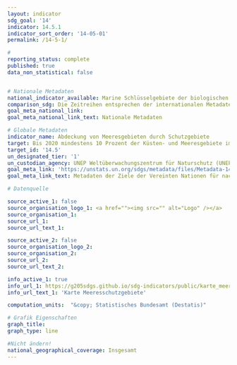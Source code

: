 ```yaml
---
layout: indicator
sdg_goal: '14'
indicator: 14.5.1
indicator_sort_order: '14-05-01'
permalink: /14-5-1/

#
reporting_status: complete
published: true
data_non_statistical: false


# Nationale Metadaten
national_indicator_available: Marine Schlüsselgebiete der biologischen Vielfalt, die unter Schutz stehen
comparison_sdg: Die Zeitreihen entsprechen der internationalen Metadatenbeschreibung.
goal_meta_national_link:
goal_meta_national_link_text: Nationale Metadaten

# Globale Metadaten
indicator_name: Abdeckung von Meeresgebieten durch Schutzgebiete
target: Bis 2020 mindestens 10 Prozent der Küsten- und Meeresgebiete im Einklang mit dem nationalen Recht und dem Völkerrecht und auf der Grundlage der besten verfügbaren wissenschaftlichen Informationen erhalten
target_id: '14.5'
un_designated_tier: '1'
un_custodian_agency: UNEP Weltüberwachungszentrum für Naturschutz (UNEP-WCMC), BirdLife International (BLI), Internationale Union zur Bewahrung der Natur (IUCN)
goal_meta_link: 'https://unstats.un.org/sdgs/metadata/files/Metadata-14-05-01.pdf'
goal_meta_link_text: Metadaten der Ziele der Vereinten Nationen für nachhaltige Entwicklung

# Datenquelle

source_active_1: false
source_organisation_logo_1: <a href=""><img src="" alt="Logo" /></a>
source_organisation_1:
source_url_1:
source_url_text_1:

source_active_2: false
source_organisation_logo_2:
source_organisation_2:
source_url_2:
source_url_text_2:

info_active_1: true
info_url_1: https://g205sdgs.github.io/sdg-indicators/public/karte_meeresschutzgebiete_01.pdf
info_url_text_1: 'Karte Meeresschutzgebiete'

computation_units:  "&copy; Statistisches Bundesamt (Destatis)"

# Grafik Eigenschaften
graph_title:
graph_type: line

#Nicht ändern!
national_geographical_coverage: Insgesamt
---
```

